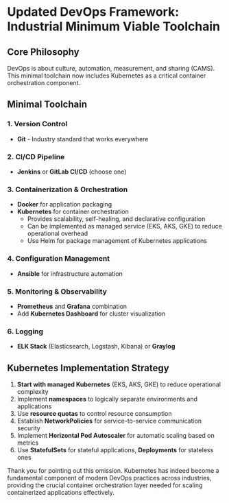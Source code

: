 # Updated DevOps Framework: Industrial Minimum Viable Toolchain

## Core Philosophy
DevOps is about culture, automation, measurement, and sharing (CAMS). This minimal toolchain now includes Kubernetes as a critical container orchestration component.

## Minimal Toolchain

### 1. Version Control
- **Git** - Industry standard that works everywhere

### 2. CI/CD Pipeline
- **Jenkins** or **GitLab CI/CD** (choose one)

### 3. Containerization & Orchestration
- **Docker** for application packaging
- **Kubernetes** for container orchestration
  - Provides scalability, self-healing, and declarative configuration
  - Can be implemented as managed service (EKS, AKS, GKE) to reduce operational overhead
  - Use Helm for package management of Kubernetes applications

### 4. Configuration Management
- **Ansible** for infrastructure automation

### 5. Monitoring & Observability
- **Prometheus** and **Grafana** combination
- Add **Kubernetes Dashboard** for cluster visualization

### 6. Logging
- **ELK Stack** (Elasticsearch, Logstash, Kibana) or **Graylog**

## Kubernetes Implementation Strategy

1. **Start with managed Kubernetes** (EKS, AKS, GKE) to reduce operational complexity
2. Implement **namespaces** to logically separate environments and applications
3. Use **resource quotas** to control resource consumption
4. Establish **NetworkPolicies** for service-to-service communication security
5. Implement **Horizontal Pod Autoscaler** for automatic scaling based on metrics
6. Use **StatefulSets** for stateful applications, **Deployments** for stateless ones

Thank you for pointing out this omission. Kubernetes has indeed become a fundamental component of modern DevOps practices across industries, providing the crucial container orchestration layer needed for scaling containerized applications effectively.
